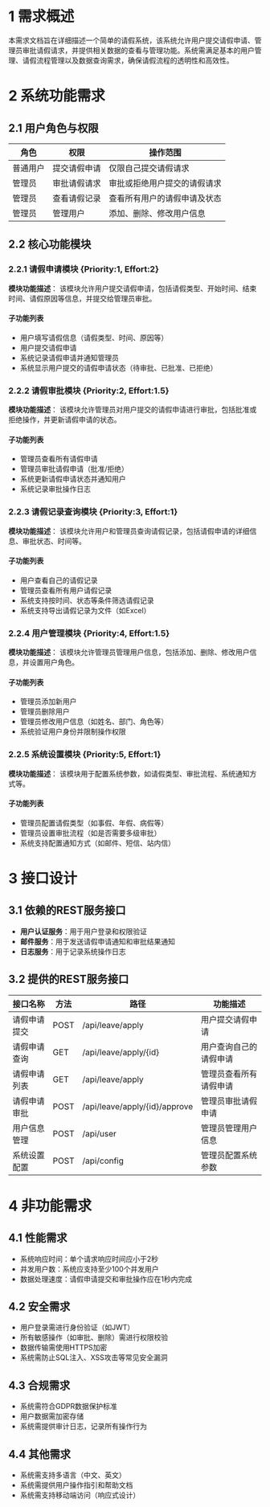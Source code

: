 # 1 需求概述

本需求文档旨在详细描述一个简单的请假系统，该系统允许用户提交请假申请、管理员审批请假请求，并提供相关数据的查看与管理功能。系统需满足基本的用户管理、请假流程管理以及数据查询需求，确保请假流程的透明性和高效性。

# 2 系统功能需求

## 2.1 用户角色与权限

| 角色     | 权限                     | 操作范围                         |
|----------|--------------------------|----------------------------------|
| 普通用户 | 提交请假申请             | 仅限自己提交请假请求             |
| 管理员   | 审批请假请求             | 审批或拒绝用户提交的请假请求     |
| 管理员   | 查看请假记录             | 查看所有用户的请假申请及状态     |
| 管理员   | 管理用户                 | 添加、删除、修改用户信息         |

## 2.2 核心功能模块

### 2.2.1 请假申请模块 {Priority:1, Effort:2}

**模块功能描述**：
该模块允许用户提交请假申请，包括请假类型、开始时间、结束时间、请假原因等信息，并提交给管理员审批。

#### 子功能列表

- 用户填写请假信息（请假类型、时间、原因等）
- 用户提交请假申请
- 系统记录请假申请并通知管理员
- 系统显示用户提交的请假申请状态（待审批、已批准、已拒绝）

### 2.2.2 请假审批模块 {Priority:2, Effort:1.5}

**模块功能描述**：
该模块允许管理员对用户提交的请假申请进行审批，包括批准或拒绝操作，并更新请假申请的状态。

#### 子功能列表

- 管理员查看所有请假申请
- 管理员审批请假申请（批准/拒绝）
- 系统更新请假申请状态并通知用户
- 系统记录审批操作日志

### 2.2.3 请假记录查询模块 {Priority:3, Effort:1}

**模块功能描述**：
该模块允许用户和管理员查询请假记录，包括请假申请的详细信息、审批状态、时间等。

#### 子功能列表

- 用户查看自己的请假记录
- 管理员查看所有用户请假记录
- 系统支持按时间、状态等条件筛选请假记录
- 系统支持导出请假记录为文件（如Excel）

### 2.2.4 用户管理模块 {Priority:4, Effort:1.5}

**模块功能描述**：
该模块允许管理员管理用户信息，包括添加、删除、修改用户信息，并设置用户角色。

#### 子功能列表

- 管理员添加新用户
- 管理员删除用户
- 管理员修改用户信息（如姓名、部门、角色等）
- 系统验证用户身份并限制操作权限

### 2.2.5 系统设置模块 {Priority:5, Effort:1}

**模块功能描述**：
该模块用于配置系统参数，如请假类型、审批流程、系统通知方式等。

#### 子功能列表

- 管理员配置请假类型（如事假、年假、病假等）
- 管理员设置审批流程（如是否需要多级审批）
- 系统支持配置通知方式（如邮件、短信、站内信）

# 3 接口设计

## 3.1 依赖的REST服务接口

- **用户认证服务**：用于用户登录和权限验证
- **邮件服务**：用于发送请假申请通知和审批结果通知
- **日志服务**：用于记录系统操作日志

## 3.2 提供的REST服务接口

| 接口名称                 | 方法 | 路径                       | 功能描述                       |
|--------------------------|------|----------------------------|--------------------------------|
| 请假申请提交             | POST | /api/leave/apply           | 用户提交请假申请               |
| 请假申请查询             | GET  | /api/leave/apply/{id}      | 用户查询自己的请假申请         |
| 请假申请列表             | GET  | /api/leave/apply           | 管理员查看所有请假申请         |
| 请假申请审批             | POST | /api/leave/apply/{id}/approve | 管理员审批请假申请             |
| 用户信息管理             | POST | /api/user                  | 管理员管理用户信息             |
| 系统设置配置             | POST | /api/config                | 管理员配置系统参数             |

# 4 非功能需求

## 4.1 性能需求

- 系统响应时间：单个请求响应时间应小于2秒
- 并发用户数：系统应支持至少100个并发用户
- 数据处理速度：请假申请提交和审批操作应在1秒内完成

## 4.2 安全需求

- 用户登录需进行身份验证（如JWT）
- 所有敏感操作（如审批、删除）需进行权限校验
- 数据传输需使用HTTPS加密
- 系统需防止SQL注入、XSS攻击等常见安全漏洞

## 4.3 合规需求

- 系统需符合GDPR数据保护标准
- 用户数据需加密存储
- 系统需提供审计日志，记录所有操作行为

## 4.4 其他需求

- 系统需支持多语言（中文、英文）
- 系统需提供用户操作指引和帮助文档
- 系统需支持移动端访问（响应式设计）
